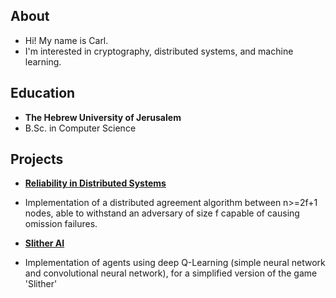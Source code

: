## About

* Hi! My name is Carl.
* I'm interested in cryptography, distributed systems, and machine learning.

## Education

* **The Hebrew University of Jerusalem** 
* B.Sc. in Computer Science

## Projects

* [**Reliability in Distributed Systems**](https://github.com/kqke/RIDS)
* Implementation of a distributed agreement algorithm between n>=2f+1 nodes, able to withstand an adversary of size f capable of causing omission failures.   
  
* [**Slither AI**](https://github.com/kqke/AI_slither)
* Implementation of agents using deep Q-Learning (simple neural network and convolutional neural network), for a simplified version of the game 'Slither'
